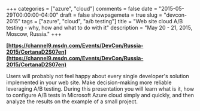 +++
categories = ["azure", "cloud"]
comments = false
date = "2015-05-29T00:00:00-04:00"
draft = false
showpagemeta = true
slug = "devcon-2015"
tags = ["azure", "cloud", "a/b testing"]
title = "Web site cloud A/B testing - why, how and what to do with it"
description = "May 20 - 21, 2015, Moscow, Russia."
+++

**[https://channel9.msdn.com/Events/DevCon/Russia-2015/CortanaD2S07en](https://channel9.msdn.com/Events/DevCon/Russia-2015/CortanaD2S07en)**

Users will probably not feel happy about every single developer's solution implemented in your web site. Make decision-making more reliable leveraging A/B testing. During this presentation you will learn what is it, how to configure A/B tests in Microsoft Azure cloud simply and quickly, and then analyze the results on the example of a small project.
